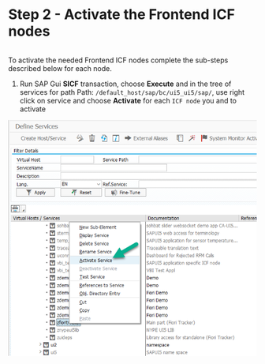 # Step 2 - Activate the Frontend ICF nodes
| | |
|-|-|
To activate the needed Frontend ICF nodes complete the sub-steps described below for each node.

1. Run SAP Gui **SICF** transaction, choose **Execute** and in the tree of services for path Path: `/default_host/sap/bc/ui5_ui5/sap/`, use right click on service and choose **Activate** for each `ICF node` you and to activate <br/>

[ ![](../../img/sicf-activate.png) ](../../img/sicf-activate.png)



